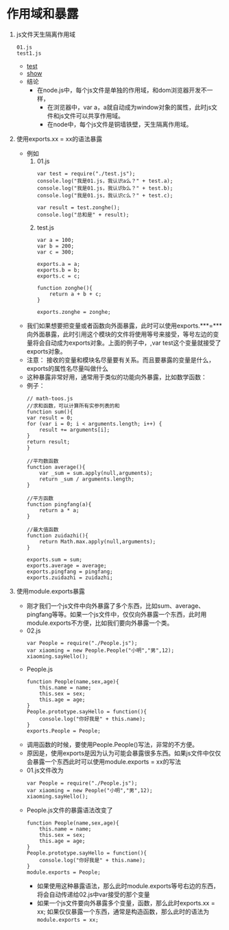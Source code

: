 # 作用域和暴露
1. js文件天生隔离作用域
    ```
    01.js
    test1.js
    ```
    * [test](file/01.js)
    * [show](file/test.js)
    * 结论
        * 在node.js中，每个js文件是单独的作用域，和dom浏览器开发不一样，
            * 在浏览器中，var a，a就自动成为window对象的属性，此时js文件和js文件可以共享作用域。
            * 在node中，每个js文件是铜墙铁壁，天生隔离作用域。
        
2. 使用exports.xx = xx的语法暴露
    * 例如
        1. 01.js
            ```
            var test = require("./test.js");
            console.log("我是01.js，我认识a么？" + test.a);
            console.log("我是01.js，我认识b么？" + test.b);
            console.log("我是01.js，我认识c么？" + test.c);
            
            var result = test.zonghe();
            console.log("总和是" + result);

            ```
        2. test.js
            ```
            var a = 100;
            var b = 200;
            var c = 300;
            
            exports.a = a;
            exports.b = b;
            exports.c = c;
            
            function zonghe(){
                return a + b + c;
            }
            
            exports.zonghe = zonghe;
            ```
    * 我们如果想要把变量或者函数向外面暴露，此时可以使用exports.***=***向外面暴露，此时引用这个模块的文件将使用等号来接受，等号左边的变量将会自动成为exports对象。上面的例子中，,var test这个变量就接受了exports对象。
    * 注意： 接收的变量和模块名尽量要有关系。而且要暴露的变量是什么，exports的属性名尽量叫做什么
    * 这种暴露非常好用，通常用于类似的功能向外暴露，比如数学函数：
    * 例子：
        ```
        // math-toos.js
        //求和函数，可以计算所有实参列表的和
        function sum(){
        var result = 0;
        for (var i = 0; i < arguments.length; i++) {
            result += arguments[i];
        }
        return result;
        }
        
        //平均数函数
        function average(){
            var _sum = sum.apply(null,arguments);
            return _sum / arguments.length;
        }
        
        //平方函数
        function pingfang(a){
            return a * a;
        }
        
        //最大值函数
        function zuidazhi(){
            return Math.max.apply(null,arguments);
        }
        
        exports.sum = sum;
        exports.average = average;
        exports.pingfang = pingfang;
        exports.zuidazhi = zuidazhi;

        ```    
        
        
3. 使用module.exports暴露
    * 刚才我们一个js文件中向外暴露了多个东西，比如sum、average、pingfang等等。如果一个js文件中，仅仅向外暴露一个东西，此时用module.exports不方便，比如我们要向外暴露一个类。
    * 02.js
        ```
        var People = require("./People.js");
        var xiaoming = new People.People("小明","男",12);
        xiaoming.sayHello();

        ```
    * People.js
        ```
        function People(name,sex,age){
            this.name = name;
            this.sex = sex;
            this.age = age;
        }
        People.prototype.sayHello = function(){
            console.log("你好我是" + this.name);
        }
        exports.People = People;
        ```    
    * 调用函数的时候，要使用People.People()写法，非常的不方便。
    * 原因是，使用exports是因为认为可能会暴露很多东西。如果js文件中仅仅会暴露一个东西此时可以使用module.exports = xx的写法
    * 01.js文件改为
        ```
        var People = require("./People.js");
        var xiaoming = new People("小明","男",12);
        xiaoming.sayHello();
        ```
    * People.js文件的暴露语法改变了
        ```
        function People(name,sex,age){
            this.name = name;
            this.sex = sex;
            this.age = age;
        }
        People.prototype.sayHello = function(){
            console.log("你好我是" + this.name);
        }
        module.exports = People;
        ```
        * 如果使用这种暴露语法，那么此时module.exports等号右边的东西，将会自动传递给02.js中var接受的那个变量
        * 如果一个js文件要向外暴露多个变量，函数，那么此时exports.xx = xx; 如果仅仅暴露一个东西，通常是构造函数，那么此时的语法为`module.exports = xx;`
  